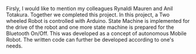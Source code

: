 Firsly, I would like to mention my colleagues Rynaldi Mauren and Anil Totakura. Together we completed this project.
In this project, a Two wheeled Robot is controlled with Arduino. 
State Machine is implemented for the drive of the robot and one more state machine is prepared for the Bluetooth On/Off.
This was developed as a concept of autonomous Mobile Robot. The written code can further be developed according to one's needs.

